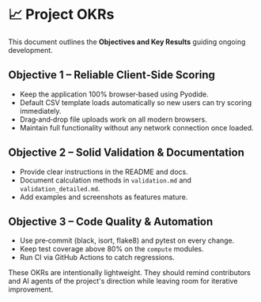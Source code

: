 # 📈 Project OKRs

This document outlines the **Objectives and Key Results** guiding ongoing development.

## Objective 1 – Reliable Client‑Side Scoring
- Keep the application 100% browser‑based using Pyodide.
- Default CSV template loads automatically so new users can try scoring immediately.
- Drag‑and‑drop file uploads work on all modern browsers.
- Maintain full functionality without any network connection once loaded.

## Objective 2 – Solid Validation & Documentation
- Provide clear instructions in the README and docs.
- Document calculation methods in `validation.md` and `validation_detailed.md`.
- Add examples and screenshots as features mature.

## Objective 3 – Code Quality & Automation
- Use pre‑commit (black, isort, flake8) and pytest on every change.
- Keep test coverage above 80% on the `compute` modules.
- Run CI via GitHub Actions to catch regressions.

These OKRs are intentionally lightweight. They should remind contributors and AI agents of the project's direction while leaving room for iterative improvement.
